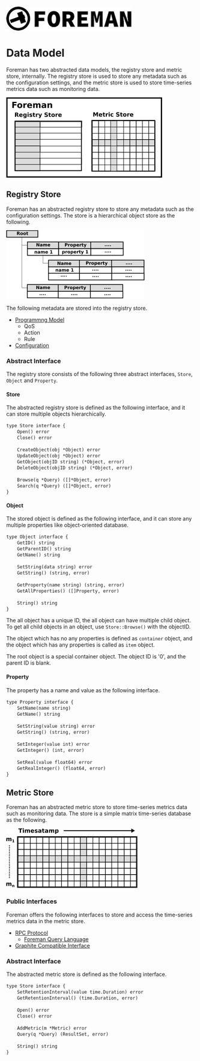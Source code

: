 ![logo](./img/icon.png)

# Data Model

Foreman has two abstracted data models, the registry store and metric store, internally. The registry store is used to store any metadata such as the configuration settings, and the metric store is used to store time-series metrics data such as monitoring data.

![logo](./img/foreman_datamodel.png)

## Registry Store

Foreman has an abstracted registry store to store any metadata such as the configuration settings. The store is a hierarchical object store as the following.

![logo](./img/datamodel_registry.png)

The following metadata are stored into the registry store.

- [Programmng Model](programming_model.md)
  - QoS
  - Action
  - Rule
- [Configuration](configuration.md)

### Abstract Interface

The registry store consists of the following three abstract interfaces, `Store`, `Object` and `Property`.

#### Store

The abstracted registry store is defined as the following interface, and it can store multiple objects hierarchically.

```
type Store interface {
	Open() error
	Close() error

	CreateObject(obj *Object) error
	UpdateObject(obj *Object) error
	GetObject(objID string) (*Object, error)
	DeleteObject(objID string) (*Object, error)

	Browse(q *Query) ([]*Object, error)
	Search(q *Query) ([]*Object, error)
}
```

#### Object

The stored object is defined as the following interface, and it can store any multiple properties like object-oriented database.

```
type Object interface {
	GetID() string
	GetParentID() string
	GetName() string

	SetString(data string) error
	GetString() (string, error)

	GetProperty(name string) (string, error)
	GetAllProperties() ([]Property, error)

	String() string
}
```

The all object has a unique ID, the all object can have multiple child object. To get all child objects in an object, use `Store::Browse()` with the objectID.

The object which has no any properties is defined as `container` object, and the object which has any properties is called as `item` object.

The root object is a special container object. The object ID is '0', and the parent ID is blank.

#### Property

The property has a name and value as the following interface.

```
type Property interface {
	SetName(name string)
	GetName() string

	SetString(value string) error
	GetString() (string, error)

	SetInteger(value int) error
	GetInteger() (int, error)

	SetReal(value float64) error
	GetRealInteger() (float64, error)
}
```

## Metric Store

Foreman has an abstracted metric store to store time-series metrics data such as monitoring data. The store is a simple matrix time-series database as the following.

![logo](./img/datamodel_metrics.png)

### Public Interfaces

Foreman offers the following interfaces to store and access the time-series metrics data in the metric store.

- [RPC Protocol](rpc_protocol.md)
  - [Foreman Query Language](dsl.md)
- [Graphite Compatible Interface](graphite.md)


### Abstract Interface

The abstracted metric store is defined as the following interface.

```
type Store interface {
	SetRetentionInterval(value time.Duration) error
	GetRetentionInterval() (time.Duration, error)

	Open() error
	Close() error

	AddMetric(m *Metric) error
	Query(q *Query) (ResultSet, error)

	String() string
}
```
